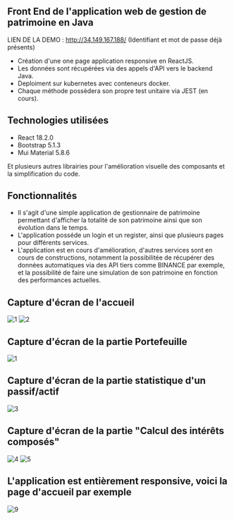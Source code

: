 ## Front End de l'application web de gestion de patrimoine en Java

LIEN DE LA DEMO : http://34.149.167.188/ (Identifiant et mot de passe déjà présents)

- Création d'une one page application responsive en ReactJS.
- Les données sont récupérées via des appels d'API vers le backend Java.
- Deploiment sur kubernetes avec conteneurs docker.
- Chaque méthode possèdera son propre test unitaire via JEST (en cours).

## Technologies utilisées
- React 18.2.0
- Bootstrap 5.1.3
- Mui Material 5.8.6

Et plusieurs autres librairies pour l'amélioration visuelle des composants et la simplification du code.

## Fonctionnalités

- Il s'agit d'une simple application de gestionnaire de patrimoine permettant d'afficher la totalité de son patrimoine ainsi que son évolution dans le temps.
- L'application posséde un login et un register, ainsi que plusieurs pages pour différents services.
- L'application est en cours d'amélioration, d'autres services sont en cours de constructions, notamment la possibilitée de récupérer des données automatiques via des API tiers comme BINANCE par exemple, et la possibilité de faire une simulation de son patrimoine en fonction des performances actuelles.

## Capture d'écran de l'accueil 

![1](https://user-images.githubusercontent.com/107629615/191553934-90efb873-f9de-4abc-9dc3-5f1e217909af.PNG)
![2](https://user-images.githubusercontent.com/107629615/191553945-3cfbf1f6-1978-44b9-9851-0dea7730d679.PNG)


## Capture d'écran de la partie Portefeuille

![1](https://user-images.githubusercontent.com/107629615/181916823-d98efe9b-5690-4a54-bb05-625b07ff2676.PNG)


## Capture d'écran de la partie statistique d'un passif/actif

![3](https://user-images.githubusercontent.com/107629615/191554034-703f0cc1-53a8-4dde-a9ce-f30cbb7142c7.PNG)


## Capture d'écran de la partie "Calcul des intérêts composés" 

![4](https://user-images.githubusercontent.com/107629615/191554303-2a4b68a5-909f-42ee-9e20-fe0c5c2ab165.PNG)
![5](https://user-images.githubusercontent.com/107629615/191554306-90f697f8-5ddf-4324-9b42-e7cbbcbe23be.PNG)

## L'application est entièrement responsive, voici la page d'accueil par exemple

![9](https://user-images.githubusercontent.com/107629615/191554544-0eddf5df-d03d-4cce-b60b-40d91ddbe279.PNG)


